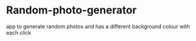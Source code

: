 # Random-photo-generator
app to generate random photos and has a different background colour with each click

